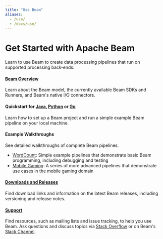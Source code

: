 ```yaml
---
title: "Use Beam"
aliases:
  - /use/
  - /docs/use/
---
```


<!--
Licensed under the Apache License, Version 2.0 (the "License");
you may not use this file except in compliance with the License.
You may obtain a copy of the License at

http://www.apache.org/licenses/LICENSE-2.0

Unless required by applicable law or agreed to in writing, software
distributed under the License is distributed on an "AS IS" BASIS,
WITHOUT WARRANTIES OR CONDITIONS OF ANY KIND, either express or implied.
See the License for the specific language governing permissions and
limitations under the License.
-->

# Get Started with Apache Beam

Learn to use Beam to create data processing pipelines that run on supported processing back-ends:

#### [Beam Overview](/get-started/beam-overview)

Learn about the Beam model, the currently available Beam SDKs and Runners, and Beam's native I/O connectors.

#### Quickstart for [Java](/get-started/quickstart-java), [Python](/get-started/quickstart-py) or [Go](/get-started/quickstart-go)

Learn how to set up a Beam project and run a simple example Beam pipeline on your local machine.

#### Example Walkthroughs

See detailed walkthroughs of complete Beam pipelines.

- [WordCount](/get-started/wordcount-example): Simple example pipelines that demonstrate basic Beam programming, including debugging and testing
- [Mobile Gaming](/get-started/mobile-gaming-example): A series of more advanced pipelines that demonstrate use cases in the mobile gaming domain

#### [Downloads and Releases](/get-started/downloads)

Find download links and information on the latest Beam releases, including versioning and release notes.

#### [Support](/get-started/support)

Find resources, such as mailing lists and issue tracking, to help you use Beam. Ask questions and discuss topics via [Stack Overflow](https://stackoverflow.com/questions/tagged/apache-beam) or on Beam's [Slack Channel](https://apachebeam.slack.com).
